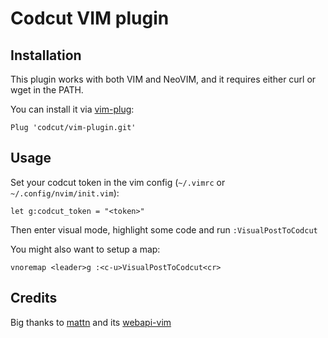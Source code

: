# Codcut VIM plugin

## Installation

This plugin works with both VIM and NeoVIM, and it requires either curl or wget in the PATH.

You can install it via [vim-plug](https://github.com/junegunn/vim-plug):

```vim
Plug 'codcut/vim-plugin.git'
```

## Usage

Set your codcut token in the vim config (`~/.vimrc` or `~/.config/nvim/init.vim`):

```vim
let g:codcut_token = "<token>"
```

Then enter visual mode, highlight some code and run `:VisualPostToCodcut`

You might also want to setup a map:

```vim
vnoremap <leader>g :<c-u>VisualPostToCodcut<cr>
```

## Credits

Big thanks to [mattn](https://github.com/mattn) and its [webapi-vim](https://github.com/mattn/webapi-vim)
